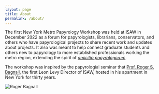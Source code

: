 ```yaml
---
layout: page
title: About
permalink: /about/
---
```


The first New York Metro Papyrology Workshop was held at ISAW in December 2022 as a forum for papyrologists, librarians, conservators, and others who have papyrological projects to share recent work and updates about projects. It also was meant to help connect graduate students and others new to papyrology to more established professionals working the metro region, extending the spirit of [<i>amicitia papyrologorum</i>](https://aip.ulb.be/amicitia.html).   

The workshop was inspired by the papyrologial seminar that [Prof. Roger S. Bagnall](https://isaw.nyu.edu/people/faculty/emeritus-faculty/rbagnall), the first Leon Levy Director of ISAW, hosted in his apartment in New York for thirty years.  

![Roger Bagnall](../assets/bagnall_lecture.jpg "Roger S. Bagnall at a podium lecturing in 2019")

